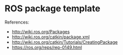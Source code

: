 # ROS package template

References:
- http://wiki.ros.org/Packages
- http://wiki.ros.org/catkin/package.xml
- http://wiki.ros.org/catkin/Tutorials/CreatingPackage
- https://ros.org/reps/rep-0149.html
